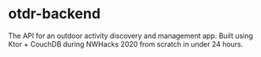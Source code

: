 # otdr-backend

The API for an outdoor activity discovery and management app. Built using Ktor + CouchDB during NWHacks 2020 from scratch in under 24 hours. 
